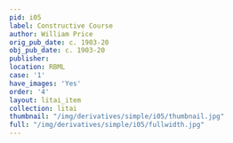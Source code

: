 ```yaml
---
pid: i05
label: Constructive Course
author: William Price
orig_pub_date: c. 1903-20
obj_pub_date: c. 1903-20
publisher:
location: RBML
case: '1'
have_images: 'Yes'
order: '4'
layout: litai_item
collection: litai
thumbnail: "/img/derivatives/simple/i05/thumbnail.jpg"
full: "/img/derivatives/simple/i05/fullwidth.jpg"
---
```

